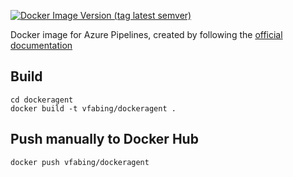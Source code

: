 [![Docker Image Version (tag latest semver)](https://img.shields.io/docker/v/vfabing/dockeragent/latest)](https://hub.docker.com/r/vfabing/dockeragent)

Docker image for Azure Pipelines, created by following the [official documentation](https://docs.microsoft.com/en-us/azure/devops/pipelines/agents/docker?view=azure-devops#create-and-build-the-dockerfile-1)

## Build

`cd dockeragent`  
`docker build -t vfabing/dockeragent .`

## Push manually to Docker Hub

`docker push vfabing/dockeragent`
